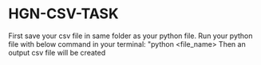 # HGN-CSV-TASK

First save your csv file in same folder as your python file.
Run your python file with below command in your terminal: "python <file_name>
Then an output csv file will be created
